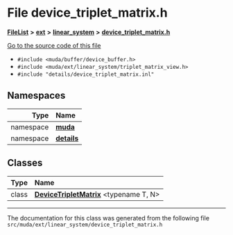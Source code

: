 

# File device\_triplet\_matrix.h



[**FileList**](files.md) **>** [**ext**](dir_dee31a662aa40cb7fc08cb07824f4a9a.md) **>** [**linear\_system**](dir_6f09a74f7ee1db37d591c4a0fc2f2223.md) **>** [**device\_triplet\_matrix.h**](device__triplet__matrix_8h.md)

[Go to the source code of this file](device__triplet__matrix_8h_source.md)



* `#include <muda/buffer/device_buffer.h>`
* `#include <muda/ext/linear_system/triplet_matrix_view.h>`
* `#include "details/device_triplet_matrix.inl"`













## Namespaces

| Type | Name |
| ---: | :--- |
| namespace | [**muda**](namespacemuda.md) <br> |
| namespace | [**details**](namespacemuda_1_1details.md) <br> |


## Classes

| Type | Name |
| ---: | :--- |
| class | [**DeviceTripletMatrix**](classmuda_1_1_device_triplet_matrix.md) &lt;typename T, N&gt;<br> |



















































------------------------------
The documentation for this class was generated from the following file `src/muda/ext/linear_system/device_triplet_matrix.h`

